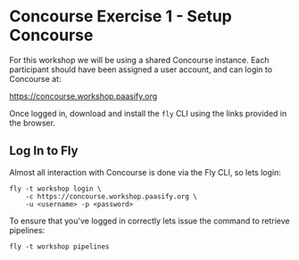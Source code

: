 # Concourse Exercise 1 - Setup Concourse

For this workshop we will be using a shared Concourse instance. Each participant should
have been assigned a user account, and can login to Concourse at:

https://concourse.workshop.paasify.org

Once logged in, download and install the `fly` CLI using the links provided in the browser.

## Log In to Fly

Almost all interaction with Concourse is done via the Fly CLI, so lets login:

```
fly -t workshop login \ 
    -c https://concourse.workshop.paasify.org \ 
    -u <username> -p <password>
```

To ensure that you've logged in correctly lets issue the command to retrieve pipelines:

```fly -t workshop pipelines```
